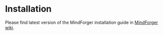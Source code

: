 # Installation

Please find latest version of the MindForger installation guide in [MindForger wiki](https://github.com/dvorka/mindforger/wiki/Installation).
